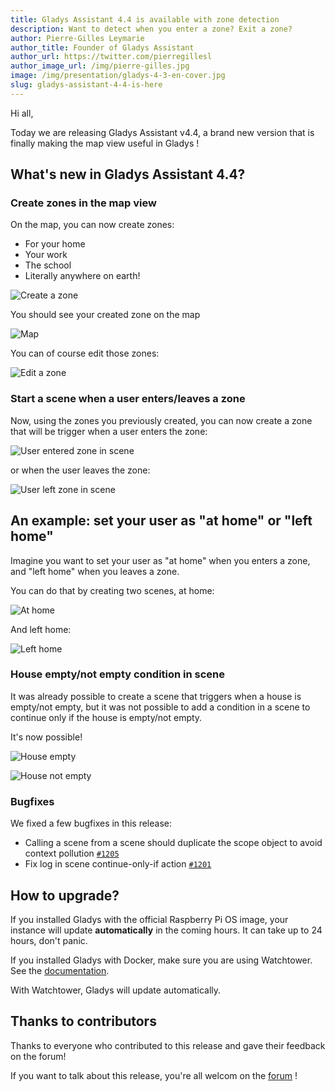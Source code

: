 ```yaml
---
title: Gladys Assistant 4.4 is available with zone detection
description: Want to detect when you enter a zone? Exit a zone?
author: Pierre-Gilles Leymarie
author_title: Founder of Gladys Assistant
author_url: https://twitter.com/pierregillesl
author_image_url: /img/pierre-gilles.jpg
image: /img/presentation/gladys-4-3-en-cover.jpg
slug: gladys-assistant-4-4-is-here
---
```


Hi all,

Today we are releasing Gladys Assistant v4.4, a brand new version that is finally making the map view useful in Gladys !

## What's new in Gladys Assistant 4.4?

### Create zones in the map view

On the map, you can now create zones:

- For your home
- Your work
- The school
- Literally anywhere on earth!

![Create a zone](../static/img/articles/en/gladys-4-4/create-zone.jpg)

You should see your created zone on the map

![Map](../static/img/articles/en/gladys-4-4/map.jpg)

You can of course edit those zones:

![Edit a zone](../static/img/articles/en/gladys-4-4/edit-zone.jpg)

### Start a scene when a user enters/leaves a zone

Now, using the zones you previously created, you can now create a zone that will be trigger when a user enters the zone:

![User entered zone in scene](../static/img/articles/en/gladys-4-4/user-entered-zone.jpg)

or when the user leaves the zone:

![User left zone in scene](../static/img/articles/en/gladys-4-4/user-left-zone.jpg)

## An example: set your user as "at home" or "left home"

Imagine you want to set your user as "at home" when you enters a zone, and "left home" when you leaves a zone.

You can do that by creating two scenes, at home:

![At home](../static/img/articles/en/gladys-4-4/at-home.jpg)

And left home:

![Left home](../static/img/articles/en/gladys-4-4/left-home.jpg)

### House empty/not empty condition in scene

It was already possible to create a scene that triggers when a house is empty/not empty, but it was not possible to add a condition in a scene to continue only if the house is empty/not empty.

It's now possible!

![House empty](../static/img/articles/en/gladys-4-4/house-empty.jpg)

![House not empty](../static/img/articles/en/gladys-4-4/house-not-empty.jpg)

### Bugfixes

We fixed a few bugfixes in this release:

- Calling a scene from a scene should duplicate the scope object to avoid context pollution [`#1205`](https://github.com/GladysAssistant/Gladys/pull/1205)
- Fix log in scene continue-only-if action [`#1201`](https://github.com/GladysAssistant/Gladys/pull/1201)

## How to upgrade?

If you installed Gladys with the official Raspberry Pi OS image, your instance will update **automatically** in the coming hours. It can take up to 24 hours, don't panic.

If you installed Gladys with Docker, make sure you are using Watchtower. See the [documentation](/docs/installation/docker#auto-upgrade-gladys-with-watchtower).

With Watchtower, Gladys will update automatically.

## Thanks to contributors

Thanks to everyone who contributed to this release and gave their feedback on the forum!

If you want to talk about this release, you're all welcom on the [forum](https://community.gladysassistant.com/) !
